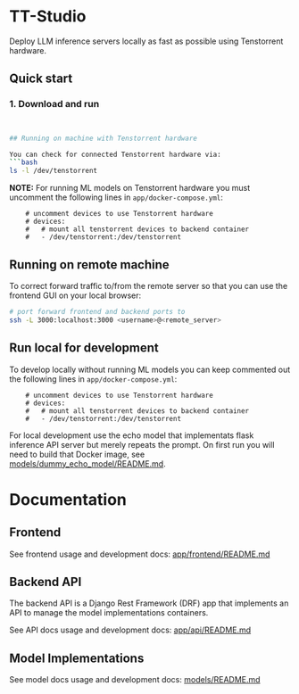 # TT-Studio

Deploy LLM inference servers locally as fast as possible using Tenstorrent hardware.

## Quick start

### 1. Download and run
```bash


## Running on machine with Tenstorrent hardware

You can check for connected Tenstorrent hardware via:
```bash
ls -l /dev/tenstorrent
```

__NOTE:__ For running ML models on Tenstorrent hardware you must uncomment the following lines in `app/docker-compose.yml`:
```
    # uncomment devices to use Tenstorrent hardware
    # devices:
    #   # mount all tenstorrent devices to backend container
    #   - /dev/tenstorrent:/dev/tenstorrent
```

## Running on remote machine

To correct forward traffic to/from the remote server so that you can use the frontend GUI on your local browser:
```bash
# port forward frontend and backend ports to
ssh -L 3000:localhost:3000 <username>@<remote_server>
```

## Run local for development

To develop locally without running ML models you can keep commented out the following lines in `app/docker-compose.yml`:
```
    # uncomment devices to use Tenstorrent hardware
    # devices:
    #   # mount all tenstorrent devices to backend container
    #   - /dev/tenstorrent:/dev/tenstorrent
```

For local development use the echo model that implementats flask inference API server but merely repeats the prompt. On first run you will need to build that Docker image, see [models/dummy_echo_model/README.md](models/dummy_echo_model/README.md).

# Documentation

## Frontend

See frontend usage and development docs: [app/frontend/README.md](app/frontend/README.md)

## Backend API

The backend API is a Django Rest Framework (DRF) app that implements an API to manage the model implementations containers.

See API docs usage and development docs: [app/api/README.md](app/api/README.md)

## Model Implementations

See model docs usage and development docs: [models/README.md](models/README.md)


